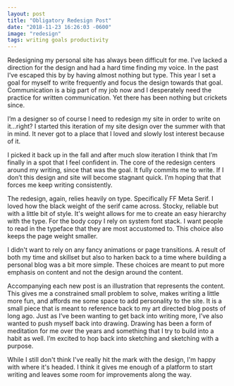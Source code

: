 ```yaml
---
layout: post
title: "Obligatory Redesign Post"
date: "2018-11-23 16:26:03 -0600"
image: "redesign"
tags: writing goals productivity
---
```


Redesigning my personal site has always been difficult for me. I’ve lacked a direction for the design and had a hard time finding my voice. In the past I’ve escaped this by by having almost nothing but type. This year I set a goal for myself to write frequently and focus the design towards that goal. Communication is a big part of my job now and I desperately need the practice for written communication. Yet there has been nothing but crickets since.

I’m a designer so of course I need to redesign my site in order to write on it…right? I started this iteration of my site design over the summer with that in mind. It never got to a place that I loved and slowly lost interest because of it.

I picked it back up in the fall and after much slow iteration I think that I’m finally in a spot that I feel confident in. The core of the redesign centers around my writing, since that was the goal. It fully commits me to write. If I don’t this design and site will become stagnant quick. I’m hoping that that forces me keep writing consistently.

The redesign, again, relies heavily on type. Specifically FF Meta Serif. I loved how the black weight of the serif came across. Stocky, reliable but with a little bit of style. It's weight allows for me to create an easy hierarchy with the type. For the body copy I rely on system font stack. I want people to read in the typeface that they are most accustomed to. This choice also keeps the page weight smaller.

I didn't want to rely on any fancy animations or page transitions. A result of both my time and skillset but also to harken back to a time where building a personal blog was a bit more simple. These choices are meant to put more emphasis on content and not the design around the content.

Accompanying each new post is an illustration that represents the content. This gives me a constrained small problem to solve, makes writing a little more fun, and affords me some space to add personality to the site. It is a small piece that is meant to reference back to my art directed blog posts of long ago. Just as I’ve been wanting to get back into writing more, I’ve also wanted to push myself back into drawing. Drawing has been a form of meditation for me over the years and something that I try to build into a habit as well. I’m excited to hop back into sketching and sketching with a purpose.

While I still don't think I've really hit the mark with the design, I'm happy with where it's headed. I think it gives me enough of a platform to start writing and leaves some room for improvements along the way.
